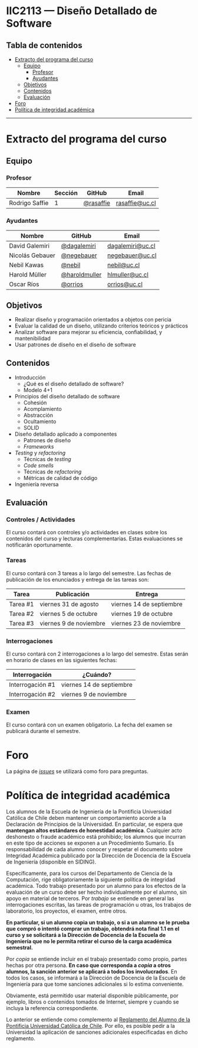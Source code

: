 
# IIC2113 — Diseño Detallado de Software

## Tabla de contenidos

- [Extracto del programa del curso](#extracto-del-programa-del-curso)
  - [Equipo](#equipo)
    - [Profesor](#profesor)
    - [Ayudantes](#ayudantes)
  - [Objetivos](#objetivos)
  - [Contenidos](#contenidos)
  - [Evaluación](#evaluación)
- [Foro](#foro)
- [Política de integridad académica](#política-de-integridad-académica)

---

# Extracto del programa del curso

## Equipo

### Profesor

Nombre         | Sección | GitHub      | Email
-------------- | ------- | ----------- | ---------------------
Rodrigo Saffie | 1       | [@rasaffie] | [rasaffie@uc.cl]

### Ayudantes

Nombre           | GitHub        | Email
---------------- | ------------- | ----------------
David Galemiri      | [@dagalemiri]    | [dagalemiri@uc.cl]
Nicolás Gebauer   | [@negebauer]   | [negebauer@uc.cl]
Nebil Kawas | [@nebil] | [nebil@uc.cl]
Harold Müller | [@haroldmuller] | [hlmuller@uc.cl]
Oscar Ríos | [@orrios] | [orrios@uc.cl]

[@rasaffie]:   https://github.com/rasaffie
[@dagalemiri]:    https://github.com/dagalemiri
[@negebauer]:    https://github.com/negebauer
[@nebil]:    https://github.com/nebil
[@haroldmuller]:    https://github.com/haroldmuller
[@orrios]:    https://github.com/orrios

[rasaffie@uc.cl]: mailto:rasaffie@uc.cl
[dagalemiri@uc.cl]:       mailto:dagalemiri@uc.cl
[negebauer@uc.cl]:      mailto:negebauer@uc.cl
[nebil@uc.cl]:      mailto:nebil@uc.cl
[hlmuller@uc.cl]:      mailto:hlmuller@uc.cl
[orrios@uc.cl]:      mailto:orrios@uc.cl

## Objetivos
- Realizar diseño y programación orientados a objetos con pericia
- Evaluar la calidad de un diseño, utilizando criterios teóricos y prácticos
- Analizar software para mejorar su eficiencia, confiabilidad, y mantenibilidad
- Usar patrones de diseño en el diseño de software

## Contenidos
- Introducción
  - ¿Qué es el diseño detallado de software?
  - Modelo 4+1
- Principios del diseño detallado de software
  - Cohesión
  - Acomplamiento
  - Abstracción
  - Ocultamiento
  - SOLID
- Diseño detallado aplicado a componentes
  - Patrones de diseño
  - _Frameworks_
- _Testing_ y _refactoring_
  - Técnicas de _testing_
  - _Code smells_
  - Técnicas de _refactoring_
  - Métricas de calidad de código
- Ingeniería reversa

## Evaluación

### Controles / Actividades

El curso contará con controles y/o actividades en clases sobre los contenidos del curso y lecturas complementarias. Estas evaluaciones se notificarán oportunamente.

### Tareas

El curso contará con 3 tareas a lo largo del semestre. Las fechas de publicación de los enunciados y entrega de las tareas son:

Tarea     | Publicación             | Entrega
--------- | ----------------------- | ------------------------
Tarea \#1 | viernes 31 de agosto     | viernes 14 de septiembre
Tarea \#2 | viernes 5 de octubre | viernes 19 de octubre
Tarea \#3 | viernes 9 de noviembre    | viernes 23 de noviembre

### Interrogaciones

El curso contará con 2 interrogaciones a lo largo del semestre. Estas serán en horario de clases en las siguientes fechas:

Interrogación     | ¿Cuándo?
----------------- | -----------------------
Interrogación \#1 | viernes 14 de septiembre
Interrogación \#2 | viernes 9 de noviembre

### Examen

El curso contará con un examen obligatorio. La fecha del examen se publicará durante el semestre.

# Foro

La página de [_issues_](https://github.com/IIC2113-2018-2/syllabus/issues) se utilizará como foro para preguntas.

# Política de integridad académica

Los alumnos de la Escuela de Ingeniería de la Pontificia Universidad Católica de Chile deben mantener un comportamiento acorde a la Declaración de Principios de la Universidad.  En particular, se espera que **mantengan altos estándares de honestidad académica**.  Cualquier acto deshonesto o fraude académico está prohibido; los alumnos que incurran en este tipo de acciones se exponen a un Procedimiento Sumario. Es responsabilidad de cada alumno conocer y respetar el documento sobre Integridad Académica publicado por la Dirección de Docencia de la Escuela de Ingeniería (disponible en SIDING).

Específicamente, para los cursos del Departamento de Ciencia de la Computación, rige obligatoriamente la siguiente política de integridad académica. Todo trabajo presentado por un alumno para los efectos de la evaluación de un curso debe ser hecho individualmente por el alumno, sin apoyo en material de terceros.  Por _trabajo_ se entiende en general las interrogaciones escritas, las tareas de programación u otras, los trabajos de laboratorio, los proyectos, el examen, entre otros.

**En particular, si un alumno copia un trabajo, o si a un alumno se le prueba que compró o intentó comprar un trabajo, obtendrá nota final 1.1 en el curso y se solicitará a la Dirección de Docencia de la Escuela de Ingeniería que no le permita retirar el curso de la carga académica semestral.**

Por _copia_ se entiende incluir en el trabajo presentado como propio, partes hechas por otra persona.  **En caso que corresponda a _copia_ a otros alumnos, la sanción anterior se aplicará a todos los involucrados**.  En todos los casos, se informará a la Dirección de Docencia de la Escuela de Ingeniería para que tome sanciones adicionales si lo estima conveniente.

Obviamente, está permitido usar material disponible públicamente, por ejemplo, libros o contenidos tomados de Internet, siempre y cuando se incluya la referencia correspondiente.

Lo anterior se entiende como complemento al [Reglamento del Alumno de la Pontificia Universidad Católica de Chile].  Por ello, es posible pedir a la Universidad la aplicación de sanciones adicionales especificadas en dicho reglamento.

[Reglamento del Alumno de la Pontificia Universidad Católica de Chile]: http://admisionyregistros.uc.cl/alumnos/informacion-academica/reglamentos-estudiantiles

